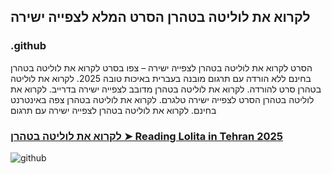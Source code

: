 ## לקרוא את לוליטה בטהרן הסרט המלא לצפייה ישירה

### .github

הסרט לקרוא את לוליטה בטהרן לצפייה ישירה – צפו בסרט לקרוא את לוליטה בטהרן בחינם ללא הורדה עם תרגום מובנה בעברית באיכות טובה 2025. לקרוא את לוליטה בטהרן סרט להורדה. לקרוא את לוליטה בטהרן מדובב לצפייה ישירה בדרייב. לקרוא את לוליטה בטהרן הסרט לצפייה ישירה טלגרם. לקרוא את לוליטה בטהרן צפה באינטרנט בחינם. לקרוא את לוליטה בטהרן לצפייה ישירה עם תרגום

### [לקרוא את לוליטה בטהרן ➤ Reading Lolita in Tehran 2025](https://watching4khdmovies.blogspot.com/2025/06/reading-lolita-in-tehran-he.html)

<img src="https://image.tmdb.org/t/p/w1280/96QaKNBWuy8L4PcemjweYL8KUNp.jpg" alt="github" data-canonical-src="https://image.tmdb.org/t/p/w1280/96QaKNBWuy8L4PcemjweYL8KUNp.jpg" style="max-width: 100%;"></a>
